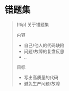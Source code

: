 # 错题集

> [!tip] 关于错题集
>
> 内容
>
> - 自己/他人的代码缺陷
> - 问题/故障的复盘反思
> - ..
>
> 目标
>
> - 写出高质量的代码
> - 避免生产问题/故障
